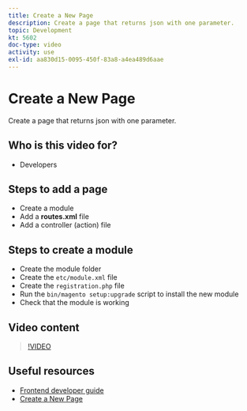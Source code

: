 ```yaml
---
title: Create a New Page
description: Create a page that returns json with one parameter.
topic: Development
kt: 5602
doc-type: video
activity: use
exl-id: aa830d15-0095-450f-83a8-a4ea489d6aae
---
```

# Create a New Page

Create a page that returns json with one parameter. 

## Who is this video for?

- Developers

## Steps to add a page

- Create a module
- Add a **routes.xml** file
- Add a controller (action) file

## Steps to create a module

- Create the module folder
- Create the `etc/module.xml` file
- Create the `registration.php` file
- Run the `bin/magento setup:upgrade` script to install the new module
- Check that the module is working

## Video content

>[!VIDEO](https://video.tv.adobe.com/v/35816?quality=12&learn=on)

## Useful resources

- [Frontend developer guide](https://devdocs.magento.com/guides/v2.4/frontend-dev-guide/bk-frontend-dev-guide.html)
- [Create a New Page](https://devdocs.magento.com/videos/fundamentals/create-a-new-page/)
